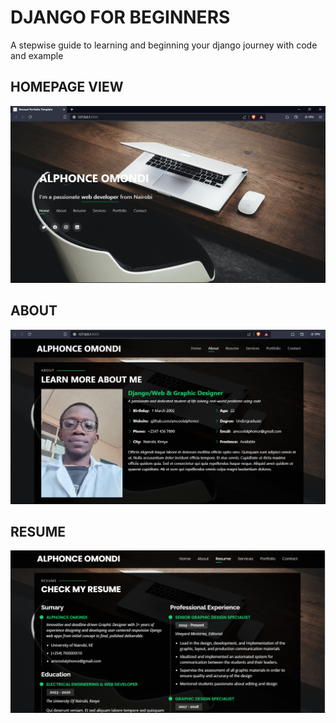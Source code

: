 # DJANGO FOR BEGINNERS
A stepwise guide to learning and beginning your django journey with code and example

## HOMEPAGE VIEW
![Alt text](image.png)

## ABOUT 
![Alt text](image-1.png)

## RESUME
![Alt text](image-2.png)
